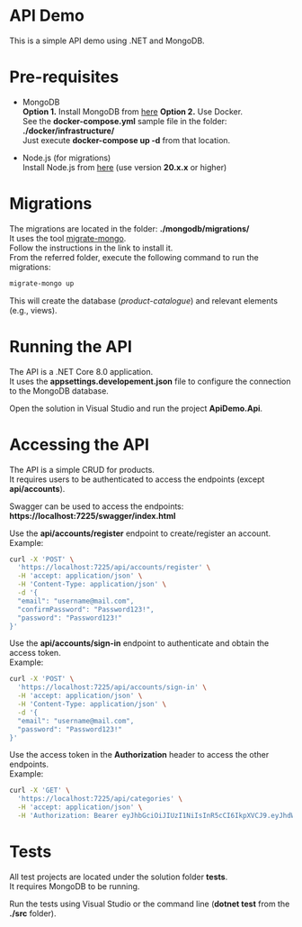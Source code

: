 # API Demo
This is a simple API demo using .NET and MongoDB.


# Pre-requisites
- MongoDB<br />
**Option 1.** Install MongoDB from [here](https://www.mongodb.com/try/download/community)
**Option 2.** Use Docker.<br />
See the **docker-compose.yml** sample file in the folder: **./docker/infrastructure/**<br />
Just execute **docker-compose up -d** from that location.

- Node.js (for migrations)<br />
Install Node.js from [here](https://nodejs.org/en/download/) (use version **20.x.x** or higher)<br />

# Migrations
The migrations are located in the folder: **./mongodb/migrations/**<br />
It uses the tool [migrate-mongo](https://www.npmjs.com/package/migrate-mongo).<br />
Follow the instructions in the link to install it.<br />
From the referred folder, execute the following command to run the migrations:
```bash
migrate-mongo up
```

This will create the database (_product-catalogue_) and relevant elements (e.g., views).

# Running the API
The API is a .NET Core 8.0 application.<br />
It uses the **appsettings.developement.json** file to configure the connection to the MongoDB database.<br />

Open the solution in Visual Studio and run the project **ApiDemo.Api**.<br />

# Accessing the API
The API is a simple CRUD for products.<br />
It requires users to be authenticated to access the endpoints (except **api/accounts**).<br />

Swagger can be used to access the endpoints: **https://localhost:7225/swagger/index.html**<br />

Use the **api/accounts/register** endpoint to create/register an account. <br />
Example:
```bash
curl -X 'POST' \
  'https://localhost:7225/api/accounts/register' \
  -H 'accept: application/json' \
  -H 'Content-Type: application/json' \
  -d '{
  "email": "username@mail.com",
  "confirmPassword": "Password123!",
  "password": "Password123!"
}'
````

Use the **api/accounts/sign-in** endpoint to authenticate and obtain the access token.<br />
Example:
```bash
curl -X 'POST' \
  'https://localhost:7225/api/accounts/sign-in' \
  -H 'accept: application/json' \
  -H 'Content-Type: application/json' \
  -d '{
  "email": "username@mail.com",
  "password": "Password123!"
}'
````

Use the access token in the **Authorization** header to access the other endpoints.<br />
Example:
```bash
curl -X 'GET' \
  'https://localhost:7225/api/categories' \
  -H 'accept: application/json' \
  -H 'Authorization: Bearer eyJhbGciOiJIUzI1NiIsInR5cCI6IkpXVCJ9.eyJhdWQ...'
````

# Tests
All test projects are located under the solution folder **tests**.<br />
It requires MongoDB to be running.<br />

Run the tests using Visual Studio or the command line (**dotnet test** from the **./src** folder).<br />
